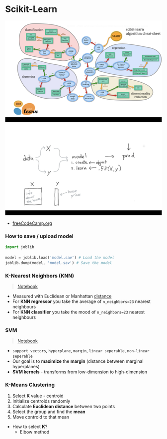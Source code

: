 # Scikit-Learn

<img src="scikit-learn.png">
<img src="process.png">

- [freeCodeCamp.org](https://youtu.be/0B5eIE_1vpU)

### How to save / upload model
```py
import joblib

model = joblib.load('model.sav') # Load the model
joblib.dump(model, 'model.sav') # Save the model
```

### K-Nearest Neighbors (KNN) 
> [Notebook](knn.ipynb)
- Measured with Euclidean or Manhattan [distance](https://www.analyticsvidhya.com/blog/2020/02/4-types-of-distance-metrics-in-machine-learning/)
- For **KNN regressor** you take the average of `n_neighbors=23` nearest neighbours
- For **KNN classifier** you take the mood of `n_neighbors=23` nearest neighbours

### SVM
> [Notebook](svm.ipynb)
- `support vectors`, `hyperplane`, `margin`, `linear seperable`, `non-linear seperable`
- Our goal is to **maximize** the **margin** (distance between marginal hyperplanes)
- **SVM kernels** - transforms from low-dimension to high-dimension

### K-Means Clustering
1. Select **K** value - centroid
2. Initialize centroids randomly
3. Calculate **Euclidean distance** between two points
4. Select the group and find the **mean**
5. Move controid to that mean

- How to select **K**?
    - Elbow method